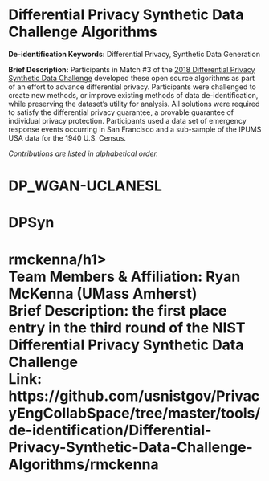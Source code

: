 <h1>Differential Privacy Synthetic Data Challenge Algorithms</h1>

<strong>De-identification Keywords:</strong> Differential Privacy, Synthetic Data Generation

<strong>Brief Description:</strong> Participants in Match #3 of the [2018 Differential Privacy Synthetic Data Challenge](https://www.nist.gov/ctl/pscr/funding-opportunities/prizes-challenges/2018-differential-privacy-synthetic-data-challenge) developed these open source algorithms as part of an effort to advance differential privacy. Participants were challenged to create new methods, or improve existing methods of data de-identification, while preserving the dataset’s utility for analysis. All solutions were required to satisfy the differential privacy guarantee, a provable guarantee of individual privacy protection. Participants used a data set of emergency response events occurring in San Francisco and a sub-sample of the IPUMS USA data for the 1940 U.S. Census.

<em>Contributions are listed in alphabetical order.</em>

<h1>DP_WGAN-UCLANESL</h1>

<h1>DPSyn</h1>

<h1>rmckenna/h1></br>
<strong>Team Members & Affiliation:</strong> Ryan McKenna (UMass Amherst)</br>
<strong>Brief Description:</strong> the first place entry in the third round of the NIST Differential Privacy Synthetic Data Challenge</br>
<strong>Link:</strong> https://github.com/usnistgov/PrivacyEngCollabSpace/tree/master/tools/de-identification/Differential-Privacy-Synthetic-Data-Challenge-Algorithms/rmckenna</br>
